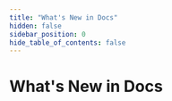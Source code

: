 ```yaml
---
title: "What's New in Docs"
hidden: false
sidebar_position: 0
hide_table_of_contents: false
---
```


# What's New in Docs

